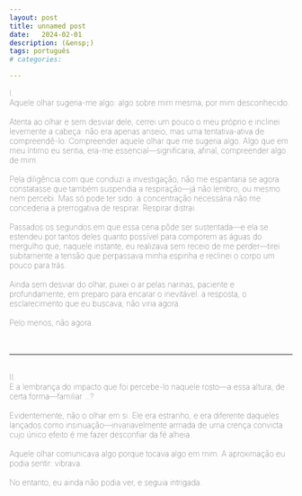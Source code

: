 ```yaml
---
layout: post
title: unnamed post
date:   2024-02-01
description: (&ensp;)
tags: português
# categories: 

---
```


<span style="font-size:14px;font-weight:lighter"> 
I.
<br> Aquele olhar sugeria-me algo: algo sobre mim mesma, por mim desconhecido. 
<br>
<br> Atenta ao olhar e sem desviar dele, cerrei um pouco o meu próprio e inclinei levemente a cabeça: não era apenas anseio, mas uma tentativa-ativa de compreendê-lo. Compreender aquele olhar que me sugeria algo. Algo que em meu íntimo eu sentia, era-me essencial—significaria, afinal, compreender algo de mim. 
<br>
<br> Pela diligência com que conduzi a investigação, não me espantaria se agora constatasse que também suspendia a respiração—já não lembro, ou mesmo nem percebi. Mas só pode ter sido: a concentração necessária não me concederia a prerrogativa de respirar. Respirar distrai.
<br>
<br> Passados os segundos em que essa cena pôde ser sustentada—e ela se estendeu por tantos deles quanto possível para comporem as águas do mergulho que, naquele instante, eu realizava sem receio de me perder—tirei subitamente a tensão que perpassava minha espinha e reclinei o corpo um pouco para trás.
<br>
<br> Ainda sem desviar do olhar, puxei o ar pelas narinas, paciente e profundamente, em preparo para encarar o inevitável: a resposta, o esclarecimento que eu buscava, não viria agora. 
<br>
<br> Pelo menos, não agora.
</span>
<br>
<br>
<br> 
<hr>
<br>
<span style="font-size:14px;font-weight:lighter"> 
II.
<br> E a lembrança do impacto que foi percebe-lo naquele rosto—a essa altura, de certa forma—familiar ...?
<br>
<br> Evidentemente, não o olhar em si. Ele era estranho, e era diferente daqueles lançados como insinuação—invariavelmente armada de uma crença convicta cujo único efeito é me fazer desconfiar da fé alheia.
<br>
<br> Aquele olhar comunicava algo porque tocava algo em mim. A aproximação eu podia sentir: vibrava.
<br>
<br> No entanto, eu ainda não podia ver, e seguia intrigada.
</span>


<!-- Eu seguia intrigada, e mesmo quando não, este mistério ocupava-me incessantemente.-->

<!-- 
<span style="font-size:14px;font-weight:lighter"> 
Aquele olhar sugeria-me algo sobre mim mesma, por mim desconhecido. Atenta ao olhar, sem desviar sequer um instante dele, cerrei um pouco o meu próprio e, ao mesmo tempo, inclinei levemente a cabeça: não era apenas um anseio, mas uma tentativa-ativa de compreende-lo; compreender aquele olhar que me sugeria algo que tão, tão importante parecia. Não só parecia importante: eu tinha certeza: era-me, sim, essencial. Significaria, afinal, compreender algo de mim.
<br>
<br>Passados os segundos em que essa cena poderia ser sustentada—que durou o máximo deles que podiam ser reunidos para compor as águas do mergulho que eu realizava naquele momento—tirei a tensão que perpassava minha espinha e reclinei o corpo um pouco para trás. Puxei o ar pelas narinas, consciente e pacientemente, em preparo para encarar o inevitável: a resposta, o esclarecimento que eu buscava, não viria agora. (só depois. com sorte.) 
-->